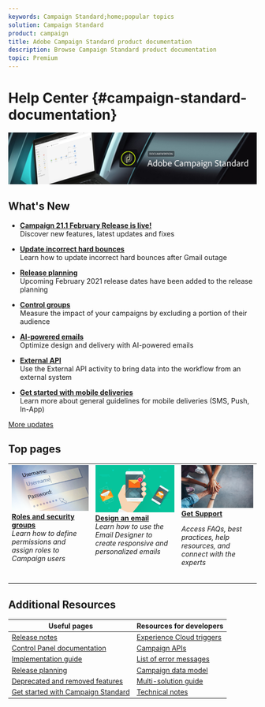 ```yaml
---
keywords: Campaign Standard;home;popular topics
solution: Campaign Standard
product: campaign
title: Adobe Campaign Standard product documentation
description: Browse Campaign Standard product documentation
topic: Premium
---
```


# Help Center {#campaign-standard-documentation}

![](start/using/assets/do-not-localize/banner_acs_doc.jpg) 

## What's New

* **[Campaign 21.1 February Release is live!](rn/using/release-notes.md)**<br/> Discover new features, latest updates and fixes

* **[Update incorrect hard bounces](https://helpx.adobe.com/campaign/kb/update-bounce-qualification.html)**<br/> Learn how to update incorrect hard bounces after Gmail outage

* **[Release planning](rn/using/release-planning.md)**<br/> Upcoming February 2021 release dates have been added to the release planning

* **[Control groups](sending/using/control-group.md)**<br/> Measure the impact of your campaigns by excluding a portion of their audience

* **[AI-powered emails](sending/using/predictive.md)**<br/> Optimize design and delivery with AI-powered emails

* **[External API](automating/using/external-api.md)**<br/> Use the External API activity to bring data into the workflow from an external system

* **[Get started with mobile deliveries](https://helpx.adobe.com/campaign/kb/acs-mobile.html)**<br/> Learn more about general guidelines for mobile deliveries (SMS, Push, In-App)

[More updates](rn/using/documentation-updates.md)

## Top pages

 <table>
<tr>
  <td valign="top">
    <a href="administration/using/about-access-management.md">
      <img alt="Roles" src="start/using/assets/roles.png"/>
    </a>
    <div>
    <a href="administration/using/about-access-management.md"><strong>Roles and security groups</strong></a>
    </div>
    <em>Learn how to define permissions and assign roles to Campaign users</em>
    <br>
  </td>
  <td valign="top">
    <a href="designing/using/designing-content-in-adobe-campaign.md">
      <img alt="Designer" src="start/using/assets/design.png" />
    </a>
    <div>
    <a href="designing/using/designing-content-in-adobe-campaign.md"><strong>Design an email</strong></a>
    </div>
    <em>Learn how to use the Email Designer to create responsive and personalized emails</em>
    <br>
  </td>
  <td valign="top">
       <img alt="Support" src="start/using/assets/do-not-localize/help.jpeg" />
    <div><a href="https://helpx.adobe.com/campaign/kb/ac-support.html">
    <strong>Get Support</strong></a>
    </div>
    <p><em>Access FAQs, best practices, help resources, and connect with the experts</em></p>
    <br>
  </td>
</tr>
</table>

## Additional Resources

| Useful pages | Resources for developers |
|---|---|
| [Release notes](rn/using/release-notes.md) | [Experience Cloud triggers](integrating/using/about-adobe-experience-cloud-triggers.md) |
| [Control Panel documentation](https://docs.adobe.com/content/help/en/control-panel/using/control-panel-home.html) | [Campaign APIs](api/using/get-started-apis.md) |
| [Implementation guide](https://helpx.adobe.com/campaign/kb/campaign-standard-implementation-guide.html) |  [List of error messages](https://docs.adobe.com/content/help/en/campaign-classic/technicalresources/error_messages/error_codes.html) |
| [Release planning](rn/using/release-planning.md) | [Campaign data model](developing/using/datamodel-introduction.md) |
| [Deprecated and removed features](rn/using/deprecated-features.md) | [Multi-solution guide](integrating/using/get-started-campaign-integrations.md) |
| [Get started with Campaign Standard](start/using/about-campaign-standard.md) | [Technical notes](https://helpx.adobe.com/campaign/kb/acs-article-list.html) |
